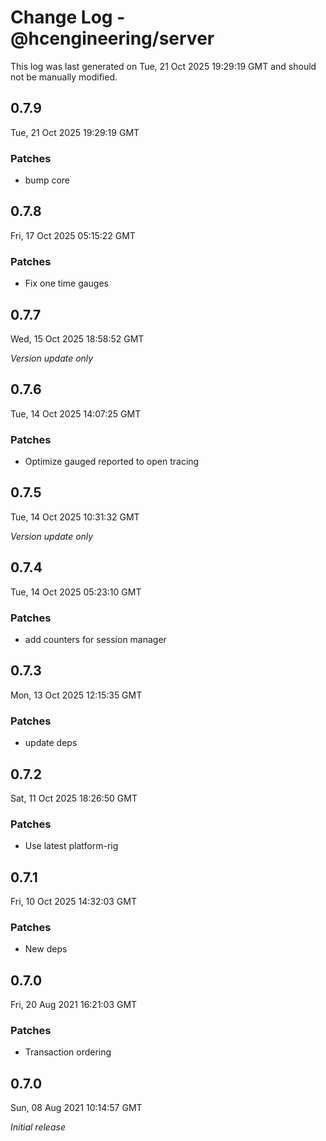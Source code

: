 # Change Log - @hcengineering/server

This log was last generated on Tue, 21 Oct 2025 19:29:19 GMT and should not be manually modified.

## 0.7.9
Tue, 21 Oct 2025 19:29:19 GMT

### Patches

- bump core

## 0.7.8
Fri, 17 Oct 2025 05:15:22 GMT

### Patches

- Fix one time gauges

## 0.7.7
Wed, 15 Oct 2025 18:58:52 GMT

_Version update only_

## 0.7.6
Tue, 14 Oct 2025 14:07:25 GMT

### Patches

- Optimize gauged reported to open tracing

## 0.7.5
Tue, 14 Oct 2025 10:31:32 GMT

_Version update only_

## 0.7.4
Tue, 14 Oct 2025 05:23:10 GMT

### Patches

- add counters for session manager

## 0.7.3
Mon, 13 Oct 2025 12:15:35 GMT

### Patches

- update deps

## 0.7.2
Sat, 11 Oct 2025 18:26:50 GMT

### Patches

- Use latest platform-rig

## 0.7.1
Fri, 10 Oct 2025 14:32:03 GMT

### Patches

- New deps

## 0.7.0
Fri, 20 Aug 2021 16:21:03 GMT

### Patches

- Transaction ordering

## 0.7.0
Sun, 08 Aug 2021 10:14:57 GMT

_Initial release_

